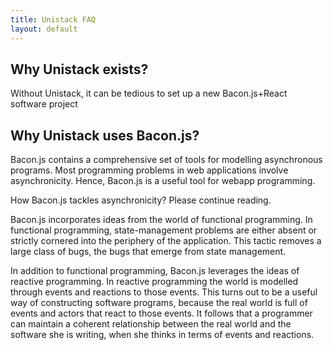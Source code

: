 ```yaml
---
title: Unistack FAQ
layout: default
---
```


## Why Unistack exists?

Without Unistack, it can be tedious to set up a new Bacon.js+React software project

## Why Unistack uses Bacon.js?

Bacon.js contains a comprehensive set of tools for modelling asynchronous
programs. Most programming problems in web applications involve asynchronicity.
Hence, Bacon.js is a useful tool for webapp programming.

How Bacon.js tackles asynchronicity? Please continue reading.

Bacon.js incorporates ideas from the world of functional programming. In
functional programming, state-management problems are either absent or strictly
cornered into the periphery of the application. This tactic removes a large
class of bugs, the bugs that emerge from state management.

In addition to functional programming, Bacon.js leverages the ideas of reactive
programming. In reactive programming the world is modelled through events and
reactions to those events. This turns out to be a useful way of constructing
software programs, because the real world is full of events and actors that
react to those events. It follows that a programmer can maintain a coherent
relationship between the real world and the software she is writing, when she
thinks in terms of events and reactions.

